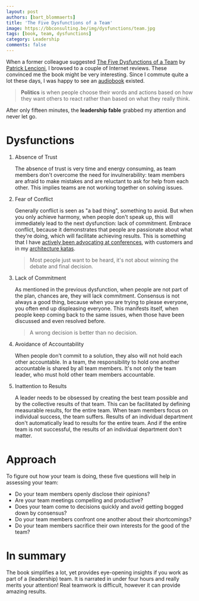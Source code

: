 ```yaml
---
layout: post
authors: [bart_blommaerts]
title: 'The Five Dysfunctions of a Team'
image: https://bbconsulting.be/img/dysfunctions/team.jpg
tags: [book, team, dysfunctions]
category: Leadership
comments: false
---
```


<meta name="twitter:card" content="summary" />
<meta name="twitter:site" content="@DaggieBe" />
<meta name="twitter:title" content="The Five Dysfunctions of a Team" />
<meta name="twitter:description" content="Revealing the basics of teamwork in a technology company." />
<meta name="twitter:image" content="https://bbconsulting.be/img/dysfunctions/team.jpg" />
                                 
When a former colleague suggested [The Five Dysfunctions of a Team](https://en.wikipedia.org/wiki/The_Five_Dysfunctions_of_a_Team) by [Patrick Lencioni](https://en.wikipedia.org/wiki/Patrick_Lencioni), I browsed to a couple of Internet reviews.
These convinced me the book might be very interesting.
Since I commute quite a lot these days, I was happy to see an [audiobook](https://www.amazon.com/Five-Dysfunctions-Team-Leadership-Fable-dp-B000079XXR/dp/B000079XXR/ref=mt_audio_download?_encoding=UTF8&me=&qid=) existed.

> **Politics** is when people choose their words and actions based on how they want others to react rather than based on what they really think.

After only fifteen minutes, the __leadership fable__ grabbed my attention and never let go.

# Dysfunctions

1. Absence of Trust

   The absence of trust is very time and energy consuming, as team members don't overcome the need for invulnerability: team members are afraid to make mistakes and are reluctant to ask for help from each other.
   This implies teams are not working together on solving issues.

2. Fear of Conflict

   Generally conflict is seen as "a bad thing", something to avoid.
   But when you only achieve harmony, when people don't speak up, this will immediately lead to the next dysfunction: lack of commitment.
   Embrace conflict, because it demonstrates that people are passionate about what they're doing, which will facilitate achieving results.
   This is something that I have [actively been advocating at conferences](https://youtu.be/bI4zW8CynDM), with customers and in my [architecture katas](https://bbconsulting.be/architecture/2018/03/30/workshops.html).

   > Most people just want to be heard, it's not about winning the debate and final decision.
   
3. Lack of Commitment

   As mentioned in the previous dysfunction, when people are not part of the plan, chances are, they will lack commitment.
   Consensus is not always a good thing, because when you are trying to please everyone, you often end up displeasing everyone.
   This manifests itself, when people keep coming back to the same issues, when those have been discussed and even resolved before.

   > A wrong decision is better than no decision.

4. Avoidance of Accountability

   When people don't commit to a solution, they also will not hold each other accountable.
   In a team, the responsibility to hold one another accountable is shared by all team members.
   It's not only the team leader, who must hold other team members accountable.

5. Inattention to Results

   A leader needs to be obsessed by creating the best team possible and by the collective results of that team.
   This can be facilitated by defining measurable results, for the entire team.
   When team members focus on individual success, the team suffers.
   Results of an individual department don't automatically lead to results for the entire team. 
   And if the entire team is not successful, the results of an individual department don't matter.

# Approach
To figure out how your team is doing, these five questions will help in assessing your team:

* Do your team members openly disclose their opinions?
* Are your team meetings compelling and productive?
* Does your team come to decisions quickly and avoid getting bogged down by consensus?
* Do your team members confront one another about their shortcomings?
* Do your team members sacrifice their own interests for the good of the team?

# In summary
The book simplifies a lot, yet provides eye-opening insights if you work as part of a (leadership) team.
It is narrated in under four hours and really merits your attention!
Real teamwork is difficult, however it can provide amazing results.
